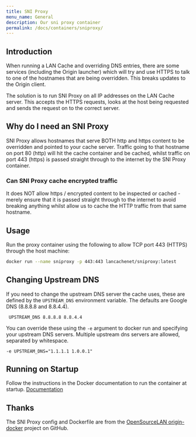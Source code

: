 ```yaml
---
title: SNI Proxy
menu_name: General
description: Our sni proxy container
permalink: /docs/containers/sniproxy/
---
```


## Introduction

When running a LAN Cache and overriding DNS entries, there are some services (including the Origin launcher) which will try and use HTTPS to talk to one of the hostnames that are being overridden. This breaks updates to the Origin client.

The solution is to run SNI Proxy on all IP addresses on the LAN Cache server. This accepts the HTTPS requests, looks at the host being requested and sends the request on to the correct server.

## Why do I need an SNI Proxy

SNI Proxy allows hostnames that serve BOTH http and https content to be overridden and pointed to your cache server. Traffic going to that hostname on port 80 (http) will hit the cache container and be cached, whilst traffic on port 443 (https) is passed straight through to the internet by the SNI Proxy container.

### Can SNI Proxy cache encrypted traffic

It does NOT allow https / encrypted content to be inspected or cached - merely ensure that it is passed straight through to the internet to avoid breaking anything whilst allow us to cache the HTTP traffic from that same hostname.

## Usage

Run the proxy container using the following to allow TCP port 443 (HTTPS) through the host machine:

```sh
docker run --name sniproxy -p 443:443 lancachenet/sniproxy:latest
```

## Changing Upstream DNS

If you need to change the upstream DNS server the cache uses, these are defined by the `UPSTREAM_DNS` environment variable. The defaults are Google DNS (8.8.8.8 and 8.8.4.4).

```
 UPSTREAM_DNS 8.8.8.8 8.8.4.4
```

You can override these using the `-e` argument to docker run and specifying your upstream DNS servers. Multiple upstream dns servers are allowed,  separated by whitespace.

```
-e UPSTREAM_DNS="1.1.1.1 1.0.0.1"
```

## Running on Startup

Follow the instructions in the Docker documentation to run the container at startup.
[Documentation](https://docs.docker.com/config/containers/start-containers-automatically/)

## Thanks

The SNI Proxy config and Dockerfile are from the [OpenSourceLAN origin-docker](https://github.com/OpenSourceLAN/origin-docker) project on GitHub.
